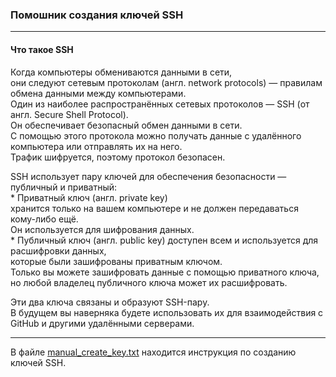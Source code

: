 ### **Помошник создания ключей SSH**

--------------------------------------
#### **Что такое SSH**

Когда компьютеры обмениваются данными в сети,<br> 
они следуют сетевым протоколам (англ. network protocols) — правилам обмена данными между компьютерами.<br>
Один из наиболее распространённых сетевых протоколов — SSH (от англ. Secure Shell Protocol).<br> 
Он обеспечивает безопасный обмен данными в сети.<br> 
С помощью этого протокола можно получать данные с удалённого компьютера или отправлять их на него.<br> 
Трафик шифруется, поэтому протокол безопасен.<br>

SSH использует пару ключей для обеспечения безопасности — публичный и приватный:<br>
	* Приватный ключ (англ. private key)<br> 
	  хранится только на вашем компьютере и не должен передаваться кому-либо ещё.<br> 
	  Он используется для шифрования данных.<br>
	* Публичный ключ (англ. public key) доступен всем и используется для расшифровки данных,<br> 
	  которые были зашифрованы приватным ключом.<br>
	  Только вы можете зашифровать данные с помощью приватного ключа,<br> 
	  но любой владелец публичного ключа может их расшифровать.<br>
 
Эти два ключа связаны и образуют SSH-пару.<br> 
В будущем вы наверняка будете использовать их для взаимодействия с GitHub и другими удалёнными серверами.<br>

---------------------------------------

В файле [manual_create_key.txt](https://github.com/SergeKAPITONOV/REMINDER/blob/main/manual_create_key.txt) 
находится инструкция по созданию ключей SSH.

